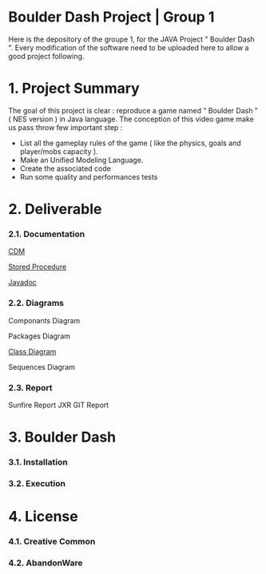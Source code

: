 # Boulder Dash Project | Group 1

Here is the depository of the groupe 1, for the JAVA Project " Boulder Dash ". Every modification of the software need to be uploaded here to allow a good project following.

# 1. Project Summary

The goal of this project is clear : reproduce a game named " Boulder Dash " ( NES version ) in Java language. The conception of this video game make us pass throw few important step :
* List all the gameplay rules of the game ( like the physics, goals and player/mobs capacity ).
* Make an Unified Modeling Language.
* Create the associated code
* Run some quality and performances tests


# 2. Deliverable

### 2.1. Documentation

[CDM](https://github.com/Darkdady/BoulderDashGroupe1/blob/master/Deliverables/DataBase/boulderdash%20.mcd)

[Stored Procedure](https://github.com/Darkdady/BoulderDashGroupe1/blob/master/Deliverables/DataBase/StoredProcedure.md)

[Javadoc]( )

### 2.2. Diagrams

Componants Diagram

Packages Diagram

[Class Diagram](https://github.com/Darkdady/BoulderDashGroupe1/tree/master/Deliverables/Diagramms/Class)

Sequences Diagram

### 2.3. Report

Sunfire Report
JXR
GIT Report

# 3. Boulder Dash

### 3.1. Installation
### 3.2. Execution

# 4. License
### 4.1. Creative Common
### 4.2. AbandonWare
